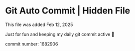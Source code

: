 # Git Auto Commit | Hidden File

This file was added Feb 12, 2025

Just for fun and keeping my daily git commit active 🤪

commit number: 1682906
